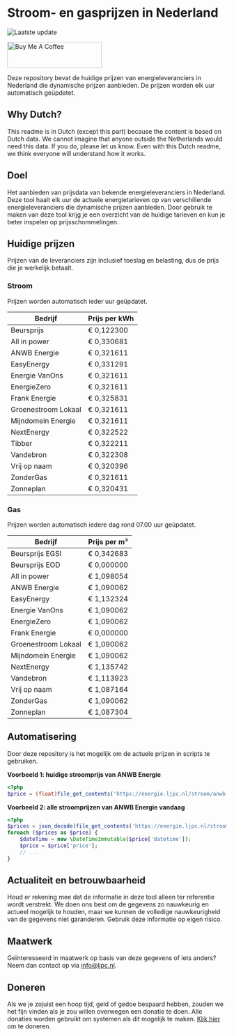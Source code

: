 # Stroom- en gasprijzen in Nederland

![Laatste update](https://img.shields.io/badge/laatste%20update-2023--12--14%2018%3A00%20CET-brightgreen)

<a href="https://www.buymeacoffee.com/Lars-" target="_blank"><img src="https://cdn.buymeacoffee.com/buttons/v2/default-orange.png" alt="Buy Me A Coffee" height="60" style="height: 60px !important;width: 217px !important;" ></a>

Deze repository bevat de huidige prijzen van energieleveranciers in Nederland die dynamische prijzen aanbieden. De prijzen worden elk uur automatisch geüpdatet.

## Why Dutch?

This readme is in Dutch (except this part) because the content is based on Dutch data. We cannot imagine that anyone outside the Netherlands would need this data. If you do, please let us know. Even with this Dutch readme, we think
everyone will understand how it works.

## Doel

Het aanbieden van prijsdata van bekende energieleveranciers in Nederland. Deze tool haalt elk uur de actuele energietarieven op van verschillende energieleveranciers die dynamische prijzen aanbieden. Door gebruik te maken van deze tool
krijg je een overzicht van de huidige tarieven en kun je beter inspelen op prijsschommelingen.

## Huidige prijzen

Prijzen van de leveranciers zijn inclusief toeslag en belasting, dus de prijs die je werkelijk betaalt.

### Stroom

Prijzen worden automatisch ieder uur geüpdatet.

 Bedrijf | Prijs per kWh 
---------|---------------
Beursprijs | € 0,122300
All in power | € 0,330681
ANWB Energie | € 0,321611
EasyEnergy | € 0,331291
Energie VanOns | € 0,321611
EnergieZero | € 0,321611
Frank Energie | € 0,325831
Groenestroom Lokaal | € 0,321611
Mijndomein Energie | € 0,321611
NextEnergy | € 0,322522
Tibber | € 0,322211
Vandebron | € 0,322308
Vrij op naam | € 0,320396
ZonderGas | € 0,321611
Zonneplan | € 0,320431


### Gas

Prijzen worden automatisch iedere dag rond 07.00 uur geüpdatet.

 Bedrijf | Prijs per m³ 
---------|--------------
Beursprijs EGSI | € 0,342683
Beursprijs EOD | € 0,000000
All in power | € 1,098054
ANWB Energie | € 1,090062
EasyEnergy | € 1,132324
Energie VanOns | € 1,090062
EnergieZero | € 1,090062
Frank Energie | € 0,000000
Groenestroom Lokaal | € 1,090062
Mijndomein Energie | € 1,090062
NextEnergy | € 1,135742
Vandebron | € 1,113923
Vrij op naam | € 1,087164
ZonderGas | € 1,090062
Zonneplan | € 1,087304


## Automatisering

Door deze repository is het mogelijk om de actuele prijzen in scripts te gebruiken.

**Voorbeeld 1: huidige stroomprijs van ANWB Energie**

```php
<?php
$price = (float)file_get_contents('https://energie.ljpc.nl/stroom/anwb-energie-nu.txt');

```

**Voorbeeld 2: alle stroomprijzen van ANWB Energie vandaag**

```php
<?php
$prices = json_decode(file_get_contents('https://energie.ljpc.nl/stroom/all-in-power-vandaag.json'),true);
foreach ($prices as $price) {
    $dateTime = new \DateTimeImmutable($price['datetime']);
    $price = $price['price'];
    // ...
}
```

## Actualiteit en betrouwbaarheid

Houd er rekening mee dat de informatie in deze tool alleen ter referentie wordt verstrekt. We doen ons best om de gegevens zo nauwkeurig en actueel mogelijk te houden, maar we kunnen de volledige nauwkeurigheid van de gegevens niet
garanderen. Gebruik deze informatie op eigen risico.

## Maatwerk

Geïnteresseerd in maatwerk op basis van deze gegevens of iets anders? Neem dan contact op
via [info@ljpc.nl](mailto:info@ljpc.nl?subject=Energie%20prijzen).

## Doneren

Als we je zojuist een hoop tijd, geld of gedoe bespaard hebben, zouden we het fijn vinden als je zou willen overwegen een
donatie te doen. Alle donaties worden gebruikt om systemen als dit mogelijk te
maken. [Klik hier](https://www.buymeacoffee.com/Lars-) om te doneren.
